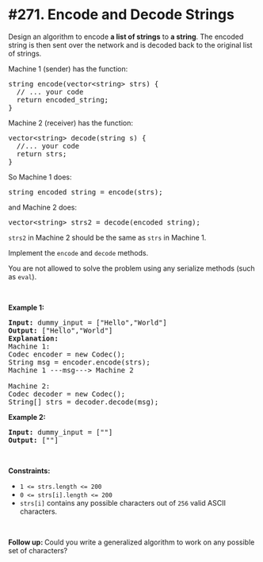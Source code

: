 # #271. Encode and Decode Strings

<p>Design an algorithm to encode <b>a list of strings</b> to <b>a string</b>. The encoded string is then sent over the network and is decoded back to the original list of strings.</p>

<p>Machine 1 (sender) has the function:</p>

<pre>string encode(vector&lt;string&gt; strs) {
  // ... your code
  return encoded_string;
}</pre>
Machine 2 (receiver) has the function:

<pre>vector&lt;string&gt; decode(string s) {
  //... your code
  return strs;
}
</pre>

<p>So Machine 1 does:</p>

<pre>string encoded_string = encode(strs);
</pre>

<p>and Machine 2 does:</p>

<pre>vector&lt;string&gt; strs2 = decode(encoded_string);
</pre>

<p><code>strs2</code> in Machine 2 should be the same as <code>strs</code> in Machine 1.</p>

<p>Implement the <code>encode</code> and <code>decode</code> methods.</p>

<p>You are not allowed to&nbsp;solve the problem using any serialize methods (such as <code>eval</code>).</p>

<p>&nbsp;</p>
<p><strong class="example">Example 1:</strong></p>

<pre><strong>Input:</strong> dummy_input = ["Hello","World"]
<strong>Output:</strong> ["Hello","World"]
<strong>Explanation:</strong>
Machine 1:
Codec encoder = new Codec();
String msg = encoder.encode(strs);
Machine 1 ---msg---&gt; Machine 2

Machine 2:
Codec decoder = new Codec();
String[] strs = decoder.decode(msg);
</pre>

<p><strong class="example">Example 2:</strong></p>

<pre><strong>Input:</strong> dummy_input = [""]
<strong>Output:</strong> [""]
</pre>

<p>&nbsp;</p>
<p><strong>Constraints:</strong></p>

<ul>
	<li><code>1 &lt;= strs.length &lt;= 200</code></li>
	<li><code>0 &lt;= strs[i].length &lt;= 200</code></li>
	<li><code>strs[i]</code> contains any possible characters out of <code>256</code> valid ASCII characters.</li>
</ul>

<p>&nbsp;</p>
<p><strong>Follow up: </strong>Could you write a generalized algorithm to work on any possible set of characters?</p>